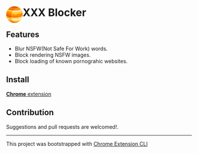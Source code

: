 # <img src="public/icons/icon_48.png" width="45" align="left">  XXX Blocker

## Features

- Blur NSFW(Not Safe For Work) words.
- Block rendering NSFW images.
- Block loading of known pornograhic websites.

## Install

[**Chrome** extension]() <!-- TODO: Add chrome extension link inside parenthesis -->

## Contribution

Suggestions and pull requests are welcomed!.

---

This project was bootstrapped with [Chrome Extension CLI](https://github.com/dutiyesh/chrome-extension-cli)

